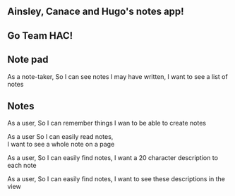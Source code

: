 ## Ainsley, Canace and Hugo's notes app!

## Go Team HAC!

Note pad
---
As a note-taker,
So I can see notes I may have written,
I want to see a list of notes

Notes
---
As a user,
So I can remember things
I wan to be able to create notes

As a user
So I can easily read notes,  
I want to see a whole note on a page

As a user,
So I can easily find notes,
I want a 20 character description to each note

As a user,
So I can easily find notes,
I want to see these descriptions in the view  
